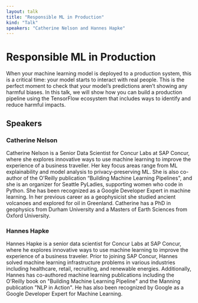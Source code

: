 ```yaml
---
layout: talk
title: "Responsible ML in Production"
kind: "Talk"
speakers: "Catherine Nelson and Hannes Hapke"
---
```


# Responsible ML in Production

When your machine learning model is deployed to a production system, this is a critical time: your model starts to interact with real people. This is the perfect moment to check that your model’s predictions aren’t showing any harmful biases. In this talk, we will show how you can build a production pipeline using the TensorFlow ecosystem that includes ways to identify and reduce harmful impacts.

## Speakers

### Catherine Nelson

Catherine Nelson is a Senior Data Scientist for Concur Labs at SAP Concur, where she explores innovative ways to use machine learning to improve the experience of a business traveller. Her key focus areas range from ML explainability and model analysis to privacy-preserving ML. She is also co-author of the O'Reilly publication “Building Machine Learning Pipelines", and she is an organizer for Seattle PyLadies, supporting women who code in Python. She has been recognized as a Google Developer Expert in machine learning. In her previous career as a geophysicist she studied ancient volcanoes and explored for oil in Greenland. Catherine has a PhD in geophysics from Durham University and a Masters of Earth Sciences from Oxford University.

### Hannes Hapke

Hannes Hapke is a senior data scientist for Concur Labs at SAP Concur, where he explores innovative ways to use machine learning to improve the experience of a business traveler. Prior to joining SAP Concur, Hannes solved machine learning infrastructure problems in various industries including healthcare, retail, recruiting, and renewable energies. Additionally, Hannes has co-authored machine learning publications including the O'Reilly book on "Building Machine Learning Pipeline" and the Manning publication "NLP in Action". He has also been recognized by Google as a Google Developer Expert for Machine Learning.
